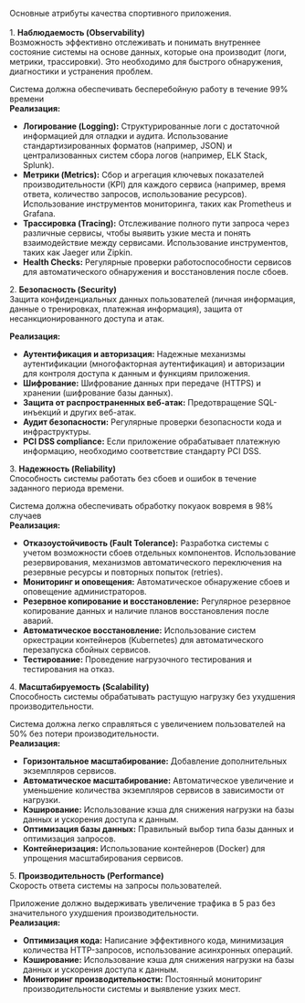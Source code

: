Основные атрибуты качества спортивного приложения.  
<br/>1\. **Наблюдаемость (Observability)**  
Возможность эффективно отслеживать и понимать внутреннее состояние системы на основе данных, которые она производит (логи, метрики, трассировки). Это необходимо для быстрого обнаружения, диагностики и устранения проблем.

Система должна обеспечивать бесперебойную работу в течение 99% времени  
**Реализация:**

- **Логирование (Logging):** Структурированные логи с достаточной информацией для отладки и аудита. Использование стандартизированных форматов (например, JSON) и централизованных систем сбора логов (например, ELK Stack, Splunk).
- **Метрики (Metrics):** Сбор и агрегация ключевых показателей производительности (KPI) для каждого сервиса (например, время ответа, количество запросов, использование ресурсов). Использование инструментов мониторинга, таких как Prometheus и Grafana.
- **Трассировка (Tracing):** Отслеживание полного пути запроса через различные сервисы, чтобы выявить узкие места и понять взаимодействие между сервисами. Использование инструментов, таких как Jaeger или Zipkin.
- **Health Checks:** Регулярные проверки работоспособности сервисов для автоматического обнаружения и восстановления после сбоев.

2\. **Безопасность (Security)**  
Защита конфиденциальных данных пользователей (личная информация, данные о тренировках, платежная информация), защита от несанкционированного доступа и атак.

**Реализация:**

- **Аутентификация и авторизация:** Надежные механизмы аутентификации (многофакторная аутентификация) и авторизации для контроля доступа к данным и функциям приложения.
- **Шифрование:** Шифрование данных при передаче (HTTPS) и хранении (шифрование базы данных).
- **Защита от распространенных веб-атак:** Предотвращение SQL-инъекций и других веб-атак.
- **Аудит безопасности:** Регулярные проверки безопасности кода и инфраструктуры.
- **PCI DSS compliance:** Если приложение обрабатывает платежную информацию, необходимо соответствие стандарту PCI DSS.

3\. **Надежность (Reliability)**  
Способность системы работать без сбоев и ошибок в течение заданного периода времени.

Система должна обеспечивать обработку покуаок вовремя в 98% случаев  
**Реализация:**

- **Отказоустойчивость (Fault Tolerance):** Разработка системы с учетом возможности сбоев отдельных компонентов. Использование резервирования, механизмов автоматического переключения на резервные ресурсы и повторных попыток (retries).
- **Мониторинг и оповещения:** Автоматическое обнаружение сбоев и оповещение администраторов.
- **Резервное копирование и восстановление:** Регулярное резервное копирование данных и наличие планов восстановления после аварий.
- **Автоматическое восстановление:** Использование систем оркестрации контейнеров (Kubernetes) для автоматического перезапуска сбойных сервисов.
- **Тестирование:** Проведение нагрузочного тестирования и тестирования на отказ.


4\. **Масштабируемость (Scalability)**  
Способность системы обрабатывать растущую нагрузку без ухудшения производительности.

Система должна легко справляться с увеличением пользователей на 50% без потери производительности.  
**Реализация:**

- **Горизонтальное масштабирование:** Добавление дополнительных экземпляров сервисов.
- **Автоматическое масштабирование:** Автоматическое увеличение и уменьшение количества экземпляров сервисов в зависимости от нагрузки.
- **Кэширование:** Использование кэша для снижения нагрузки на базы данных и ускорения доступа к данным.
- **Оптимизация базы данных:** Правильный выбор типа базы данных и оптимизация запросов.
- **Контейнеризация:** Использование контейнеров (Docker) для упрощения масштабирования сервисов.

5\. **Производительность (Performance)**  
Скорость ответа системы на запросы пользователей.

Приложение должно выдерживать увеличение трафика в 5 раз без значительного ухудшения производительности.  
**Реализация:**

- **Оптимизация кода:** Написание эффективного кода, минимизация количества HTTP-запросов, использование асинхронных операций.
- **Кэширование:** Использование кэша для снижения нагрузки на базы данных и ускорения доступа к данным.
- **Мониторинг производительности:** Постоянный мониторинг производительности системы и выявление узких мест.  
  <br/>